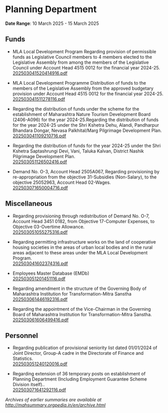 # Planning Department

**Date Range**: 10 March 2025 - 15 March 2025


## Funds
- MLA Local Development Program Regarding provision of permissible funds as Legislative Council members to 4 members elected to the Legislative Assembly from among the members of the Legislative Council under Account Head 4515 0012 for the financial year 2024-25.\
  [202503041520414916.pdf](https://gr.maharashtra.gov.in/Site/Upload/Government%20Resolutions/English/202503041520414916.pdf)

- MLA Local Development Programme Distribution of funds to the members of the Legislative Assembly from the approved budgetary provision under Account Head 4515 0012 for the financial year 2024-25.\
  [202503041511278116.pdf](https://gr.maharashtra.gov.in/Site/Upload/Government%20Resolutions/English/202503041511278116....pdf)

- Regarding the distribution of funds under the scheme for the establishment of Maharashtra Nature Tourism Development Board (2406-A096) for the year 2024-25.Regarding the distribution of funds for the year 2024-25 under the Shri Kshetra Dehu, Alandi, Pandharpur Bhandara Dongar, Nevasa Palkhital/Marg Pilgrimage Development Plan.\
  [202503041109210716.pdf](https://gr.maharashtra.gov.in/Site/Upload/Government%20Resolutions/English/202503041109210716.pdf)

- Regarding the distribution of funds for the year 2024-25 under the Shri Kshetra Saptashrungi Devi, Vani, Taluka Kalvan, District Nashik Pilgrimage Development Plan.\
  [202503051126502416.pdf](https://gr.maharashtra.gov.in/Site/Upload/Government%20Resolutions/English/202503051126502416.pdf)

- Demand No. O-3, Account Head 2505A067, Regarding provisioning by re-appropriation from the objective 31-Subsidies (Non-Salary), to the objective 25052963, Account Head 02-Wages.\
  [202503071650004716.pdf](https://gr.maharashtra.gov.in/Site/Upload/Government%20Resolutions/English/202503071650004716.pdf)

## Miscellaneous
- Regarding provisioning through redistribution of Demand No. O-7, Account Head 3451 0182, from Objective 17-Computer Expenses, to Objective 03-Overtime Allowance.\
  [202503051055275316.pdf](https://gr.maharashtra.gov.in/Site/Upload/Government%20Resolutions/English/202503051055275316.pdf)

- Regarding permitting infrastructure works on the land of cooperative housing societies in the areas of urban local bodies and in the rural areas adjacent to these areas under the MLA Local Development Program.\
  [202503041602374316.pdf](https://gr.maharashtra.gov.in/Site/Upload/Government%20Resolutions/English/202503041602374316.pdf)

- Employees Master Database (EMDb)\
  [202503051201451116.pdf](https://gr.maharashtra.gov.in/Site/Upload/Government%20Resolutions/English/202503051201451116.pdf)

- Regarding amendment in the structure of the Governing Body of Maharashtra Institution for Transformation-Mitra Sanstha\
  [202503061446192316.pdf](https://gr.maharashtra.gov.in/Site/Upload/Government%20Resolutions/English/202503061446192316.pdf)

- Regarding the appointment of the Vice-Chairman in the Governing Board of Maharashtra Institution for Transformation-Mitra Sanstha.\
  [202503061606499416.pdf](https://gr.maharashtra.gov.in/Site/Upload/Government%20Resolutions/English/202503061606499416.pdf)

## Personnel
- Regarding publication of provisional seniority list dated 01/01/2024 of Joint Director, Group-A cadre in the Directorate of Finance and Statistics.\
  [202503051240120016.pdf](https://gr.maharashtra.gov.in/Site/Upload/Government%20Resolutions/English/202503051240120016.pdf)

- Regarding extension of 36 temporary posts on establishment of Planning Department (Including Employment Guarantee Scheme Division itself)..\
  [202503071641292116.pdf](https://gr.maharashtra.gov.in/Site/Upload/Government%20Resolutions/English/202503071641292116.pdf)


*Archives of earlier summaries are available at http://mahsummary.orgpedia.in/en/archive.html*